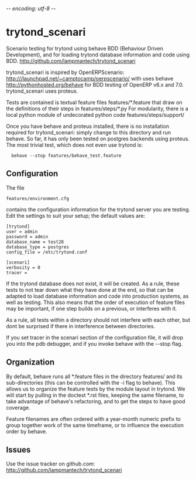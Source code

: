 -*- encoding: utf-8 -*-

trytond_scenari
===============

Scenario testing for trytond using behave BDD
(Behaviour Driven Development), and for loading
trytond database information and code using BDD.
<http://github.com/lampmantech/trytond_scenari>

trytond_scenari is inspired by OpenERPScenario:
 <http:///launchpad.net/~camptocamp/oerpscenario/>
with uses behave
 <http://pythonhosted.org/behave>
for BDD testing of OpenERP v6.x and 7.0.
trytond_scenari uses proteus.

Tests are contained is textual feature files
   features/\*.feature
that draw on the definitions of their steps in
   features/steps/\*.py
For modularity, there is a local python module
of undecorated python code
  features/steps/support/

Once you have behave and proteus installed, there is no
installation required for trytond_scenari: simply change
to this directory and run behave. So far, it has only
been tested on postgres backends using proteus. The
most trivial test, which does not even use trytond is:
```
  behave --stop features/behave_test.feature
```

Configuration
-------------

The file
```
features/environment.cfg
```
contains the configuration information for the trytond
server you are testing. Edit the settings to suit your setup;
the default values are:

```
[trytond]
user = admin
password = admin
database_name = test28
database_type = postgres
config_file = /etc/trytond.conf

[scenari]
verbosity = 0
tracer =
```

If the trytond database does not exist, it will be
created.  As a rule, these tests to not tear down
what they have done at the end, so that can be
adapted to load database information and code
into production systems, as well as testing. This
also means that the order of execution of feature
files may be important, if one step builds on a previous,
or interferes with it.

As a rule, all tests within a directory should not
interfere with each other, but dont be surprised
if there in interference between directories.

If you set tracer in the scenari section of the
configuration file, it will drop you into
the pdb debugger, and if you invoke behave with
the --stop flag.

Organization
------------

By default, behave runs all \*.feature files in
the directory features/ and its sub-directories
(this can be controlled with the -i flag to behave).
This allows us to organize the feature tests
by the module layout in trytond. We will start
by pulling in the doctest \*.rst files, keeping
the same filename, to take advantage of behave's
refactoring, and to get the steps to have good coverage.

Feature filenames are often ordered with a year-month
numeric prefix to group together work of the same
timeframe, or to influence the execution order by behave.


Issues
------

Use the issue tracker on github.com:
<http://github.com/lampmantech/trytond_scenari>

